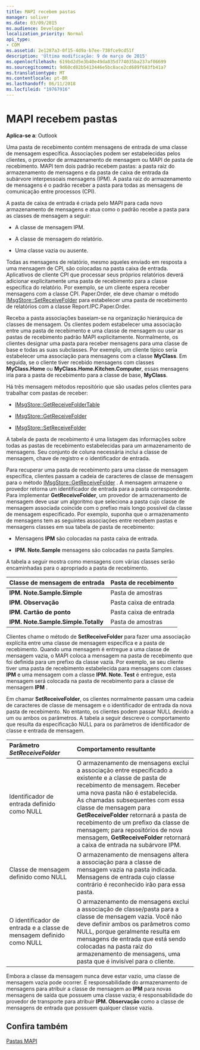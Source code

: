 ```yaml
---
title: MAPI recebem pastas
manager: soliver
ms.date: 03/09/2015
ms.audience: Developer
localization_priority: Normal
api_type:
- COM
ms.assetid: 2e1287a3-0f15-4d9a-b7ee-738fce9cd51f
description: 'Última modificação: 9 de março de 2015'
ms.openlocfilehash: 619bd2d5e3b40e49da835d774035ba237af06699
ms.sourcegitcommit: 9d60cd82b5413446e5bc8ace2cd689f683fb41a7
ms.translationtype: MT
ms.contentlocale: pt-BR
ms.lasthandoff: 06/11/2018
ms.locfileid: "19767916"
---
```

# <a name="mapi-receive-folders"></a>MAPI recebem pastas

  
  
**Aplica-se a**: Outlook 
  
Uma pasta de recebimento contém mensagens de entrada de uma classe de mensagem específica. Associações podem ser estabelecidas pelos clientes, o provedor de armazenamento de mensagem ou MAPI de pasta de recebimento. MAPI tem dois padrão recebem pastas: a pasta raiz do armazenamento de mensagens e da pasta de caixa de entrada da subárvore interpessoais mensagens (IPM). A pasta raiz do armazenamento de mensagens é o padrão receber a pasta para todas as mensagens de comunicação entre processos (CPI).
  
 A pasta de caixa de entrada é criada pelo MAPI para cada novo armazenamento de mensagens e atua como o padrão recebe a pasta para as classes de mensagem a seguir: 
  
- A classe de mensagem IPM.
    
- A classe de mensagem do relatório.
    
- Uma classe vazia ou ausente.
    
Todas as mensagens de relatório, mesmo aqueles enviado em resposta a uma mensagem de CPI, são colocadas na pasta caixa de entrada. Aplicativos de cliente CPI que processar seus próprios relatórios deverá adicionar explicitamente uma pasta de recebimento para a classe específica do relatório. Por exemplo, se um cliente espera receber mensagens com a classe CPI. Paper.Order, ele deve chamar o método [IMsgStore::SetReceiveFolder](imsgstore-setreceivefolder.md) para estabelecer uma pasta de recebimento de relatórios com a classe Report.IPC.Paper.Order. 
  
Receba a pasta associações baseiam-se na organização hierárquica de classes de mensagem. Os clientes podem estabelecer uma associação entre uma pasta de recebimento e uma classe de mensagem ou usar as pastas de recebimento padrão MAPI explicitamente. Normalmente, os clientes designar uma pasta para receber mensagens para uma classe de base e todas as suas subclasses. Por exemplo, um cliente típico seria estabelecer uma associação para mensagens com a classe **MyClass**. Em seguida, se o cliente tiver recebido mensagens com classes **MyClass.Home** ou **MyClass.Home.Kitchen.Computer**, essas mensagens iria para a pasta de recebimento para a classe de base, **MyClass**.
  
Há três mensagem métodos repositório que são usadas pelos clientes para trabalhar com pastas de receber:
  
- [IMsgStore::GetReceiveFolderTable](imsgstore-getreceivefoldertable.md)
    
- [IMsgStore::GetReceiveFolder](imsgstore-getreceivefolder.md)
    
- [IMsgStore::SetReceiveFolder](imsgstore-setreceivefolder.md)
    
A tabela de pasta de recebimento é uma listagem das informações sobre todas as pastas de recebimento estabelecidas para um armazenamento de mensagens. Seu conjunto de coluna necessária inclui a classe de mensagem, chave de registro e o identificador de entrada.
  
Para recuperar uma pasta de recebimento para uma classe de mensagem específica, clientes passam a cadeia de caracteres de classe de mensagem para o método [IMsgStore::GetReceiveFolder](imsgstore-getreceivefolder.md) . A mensagem armazene o provedor retorna um identificador de entrada para a pasta correspondente. Para implementar **GetReceiveFolder**, um provedor de armazenamento de mensagem deve usar um algoritmo que seleciona a pasta cujo classe de mensagem associada coincide com o prefixo mais longo possível da classe de mensagem especificado. Por exemplo, suponha que o armazenamento de mensagens tem as seguintes associações entre recebem pastas e mensagens classes em sua tabela de pasta de recebimento:
  
- Mensagens **IPM** são colocadas na pasta caixa de entrada. 
    
- **IPM. Note.Sample** mensagens são colocadas na pasta Samples. 
    
A tabela a seguir mostra como mensagens com várias classes serão encaminhadas para o apropriado a pasta de recebimento.
  
|**Classe de mensagem de entrada**|**Pasta de recebimento**|
|:-----|:-----|
|**IPM. Note.Sample.Simple** <br/> |Pasta de amostras  <br/> |
|**IPM. Observação** <br/> |Pasta caixa de entrada  <br/> |
|**IPM. Cartão de ponto** <br/> |Pasta caixa de entrada  <br/> |
|**IPM. Note.Sample.Simple.Totally** <br/> |Pasta de amostras  <br/> |
   
Clientes chame o método de **SetReceiveFolder** para fazer uma associação explícita entre uma classe de mensagem específica e a pasta de recebimento. Quando uma mensagem é entregue a uma classe de mensagem vazia, o MAPI coloca a mensagem na pasta de recebimento que foi definida para um prefixo da classe vazia. Por exemplo, se seu cliente tiver uma pasta de recebimento estabelecida para mensagens com classes **IPM** e uma mensagem com a classe **IPM. Note. Test** é entregue, esta mensagem será colocada na pasta de recebimento para a classe de mensagem **IPM** . 
  
Em chamar **SetReceiveFolder**, os clientes normalmente passam uma cadeia de caracteres de classe de mensagem e o identificador de entrada da nova pasta de recebimento. No entanto, os clientes podem passar NULL devido a um ou ambos os parâmetros. A tabela a seguir descreve o comportamento que resulta da especificação NULL para os parâmetros de identificador de classe e entrada de mensagem. 
  
|**Parâmetro _SetReceiveFolder_**|**Comportamento resultante**|
|:-----|:-----|
|Identificador de entrada definido como NULL  <br/> |O armazenamento de mensagens exclui a associação entre especificado a existente e a classe de pasta de recebimento de mensagem. Receber uma nova pasta não é estabelecida.  <br/> As chamadas subsequentes com essa classe de mensagem para **GetReceiveFolder** retornará a pasta de recebimento de um prefixo da classe de mensagem; para repositórios de nova mensagem, **GetReceiveFolder** retornará a caixa de entrada na subárvore IPM.  <br/> |
|Classe de mensagem definido como NULL  <br/> |O armazenamento de mensagens altera a associação para a classe de mensagem vazia na pasta indicada. Mensagens de entrada cujo classe contrário é reconhecido irão para essa pasta.  <br/> |
|O identificador de entrada e a classe de mensagem definido como NULL  <br/> |O armazenamento de mensagens exclui a associação de classe/pasta para a classe de mensagem vazia. Você não deve definir ambos os parâmetros como NULL, porque geralmente resulta em mensagens de entrada que está sendo colocadas na pasta raiz do armazenamento de mensagens, uma pasta que é invisível para o cliente.  <br/> |
   
Embora a classe da mensagem nunca deve estar vazio, uma classe de mensagem vazia pode ocorrer. É responsabilidade do armazenamento de mensagens para atribuir a classe de mensagem ao **IPM** para novas mensagens de saída que possuem uma classe vazia; é responsabilidade do provedor de transporte para atribuir **IPM. Observação** como a classe de mensagens de entrada que possuem qualquer classe vazia. 
  
## <a name="see-also"></a>Confira também



[Pastas MAPI](mapi-folders.md)

